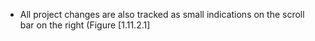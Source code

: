 

-   All project changes are also tracked as small indications on the
    scroll bar on the right (Figure&nbsp;[1.11.2.1]